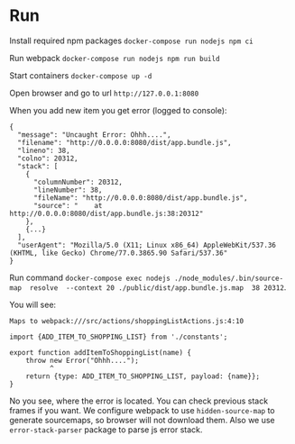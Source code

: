 # Run

Install required npm packages `docker-compose run nodejs npm ci`

Run webpack `docker-compose run nodejs npm run build`

Start containers `docker-compose up -d`

Open browser and go to url `http://127.0.0.1:8080`

When you add new item you get error (logged to console):

```
{
  "message": "Uncaught Error: Ohhh....",
  "filename": "http://0.0.0.0:8080/dist/app.bundle.js",
  "lineno": 38,
  "colno": 20312,
  "stack": [
    {
      "columnNumber": 20312,
      "lineNumber": 38,
      "fileName": "http://0.0.0.0:8080/dist/app.bundle.js",
      "source": "    at http://0.0.0.0:8080/dist/app.bundle.js:38:20312"
    },
    {...}
  ],
  "userAgent": "Mozilla/5.0 (X11; Linux x86_64) AppleWebKit/537.36 (KHTML, like Gecko) Chrome/77.0.3865.90 Safari/537.36"
}
```

Run command `docker-compose exec nodejs ./node_modules/.bin/source-map  resolve  --context 20 ./public/dist/app.bundle.js.map  38 20312`.

You will see:
```
Maps to webpack:///src/actions/shoppingListActions.js:4:10

import {ADD_ITEM_TO_SHOPPING_LIST} from './constants';

export function addItemToShoppingList(name) {
    throw new Error("Ohhh....");
          ^
    return {type: ADD_ITEM_TO_SHOPPING_LIST, payload: {name}};
}
```

No you see, where the error is located.
You can check previous stack frames if you want.
We configure webpack to use `hidden-source-map` to generate sourcemaps, so browser will not download them.
Also we use `error-stack-parser` package to parse js error stack.
